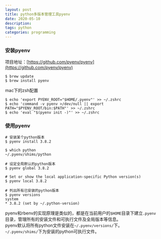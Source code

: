 ```yaml
---
layout: post
title: python多版本管理工具pyenv
date: 2020-05-10
description: 
tags: python
categories: programming
---
```


### 安装pyenv
项目地址：[https://github.com/pyenv/pyenv](https://github.com/pyenv/pyenv)

```
$ brew update
$ brew install pyenv
```
mac下的zsh配置
```
$ echo 'export PYENV_ROOT="$HOME/.pyenv"' >> ~/.zshrc
$ echo 'command -v pyenv >/dev/null || export PATH="$PYENV_ROOT/bin:$PATH"' >> ~/.zshrc
$ echo 'eval "$(pyenv init -)"' >> ~/.zshrc
```

### 使用pyenv

```
# 安装某个python版本
$ pyenv install 3.8.2

$ which python
~/.pyenv/shims/python

# 设定全局默认的python版本
$ pyenv global 3.8.2

# Set or show the local application-specific Python version(s)
$ pyenv local 3.8.2

# 列出所有已安装的python版本
$ pyenv versions
system
* 3.8.2 (set by ~/.python-version)
```

pyenv和rbenv的实现原理是类似的，都是在当前用户的`$HOME`目录下建立`.pyenv`目录，管理所有的安装文件和可执行文件及全局版本等信息。  
pyenv默认将所有python文件安装在`~/.pyenv/versions/`下。  
`~/.pyenv/shims/`下为安装的python可执行文件。  
